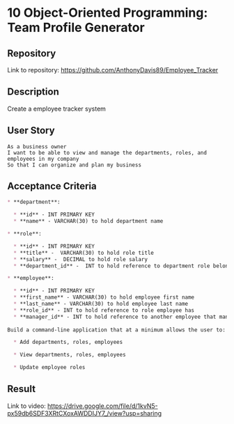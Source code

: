 # 10 Object-Oriented Programming: Team Profile Generator

## Repository

Link to repository:
<https://github.com/AnthonyDavis89/Employee_Tracker>

## Description

Create a employee tracker system

## User Story

```
As a business owner
I want to be able to view and manage the departments, roles, and employees in my company
So that I can organize and plan my business
```

## Acceptance Criteria

```md
* **department**:

  * **id** - INT PRIMARY KEY
  * **name** - VARCHAR(30) to hold department name

* **role**:

  * **id** - INT PRIMARY KEY
  * **title** -  VARCHAR(30) to hold role title
  * **salary** -  DECIMAL to hold role salary
  * **department_id** -  INT to hold reference to department role belongs to

* **employee**:

  * **id** - INT PRIMARY KEY
  * **first_name** - VARCHAR(30) to hold employee first name
  * **last_name** - VARCHAR(30) to hold employee last name
  * **role_id** - INT to hold reference to role employee has
  * **manager_id** - INT to hold reference to another employee that manages the employee being Created. This field may be null if the employee has no manager
  
Build a command-line application that at a minimum allows the user to:

  * Add departments, roles, employees

  * View departments, roles, employees

  * Update employee roles

```


## Result
Link to video:
<https://drive.google.com/file/d/1kvN5-px59db6SDF3XRtCXoxAWDDIJY7_/view?usp=sharing>
